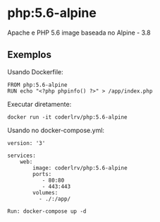# php:5.6-alpine
Apache e PHP 5.6 image baseada no Alpine - 3.8

## Exemplos

Usando Dockerfile:

```
FROM php:5.6-alpine
RUN echo "<?php phpinfo() ?>" > /app/index.php
```

Executar diretamente:

```
docker run -it coderlrv/php:5.6-alpine
```

Usando no docker-compose.yml:

```
version: '3'

services:
	web:
	    image: coderlrv/php:5.6-alpine
	    ports:
	       - 80:80
	       - 443:443	
	    volumes:
	      - ./:/app/
```
```
Run: docker-compose up -d
```

